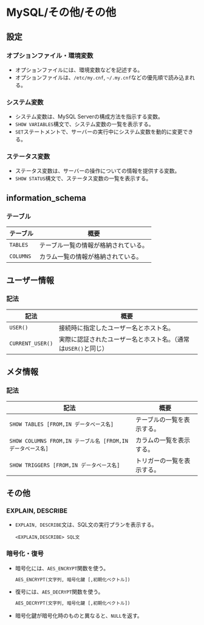# MySQL/その他/その他

## 設定

### オプションファイル・環境変数

- オプションファイルには、環境変数などを記述する。
- オプションファイルは、`/etc/my.cnf`, `~/.my.cnf`などの優先順で読み込まれる。

### システム変数

- システム変数は、MySQL Serverの構成方法を指示する変数。
- `SHOW VARIABLES`構文で、システム変数の一覧を表示する。
- `SET`ステートメントで、サーバーの実行中にシステム変数を動的に変更できる。

### ステータス変数

- ステータス変数は、サーバーの操作についての情報を提供する変数。
- `SHOW STATUS`構文で、ステータス変数の一覧を表示する。

## information_schema

### テーブル

| テーブル  | 概要                                 |
| --------- | ------------------------------------ |
| `TABLES`  | テーブル一覧の情報が格納されている。 |
| `COLUMNS` | カラム一覧の情報が格納されている。   |

## ユーザー情報

### 記法

| 記法             | 概要                                                         |
| ---------------- | ------------------------------------------------------------ |
| `USER()`         | 接続時に指定したユーザー名とホスト名。                       |
| `CURRENT_USER()` | 実際に認証されたユーザー名とホスト名。（通常は`USER()`と同じ） |

## メタ情報

### 記法

| 記法                                                       | 概要                       |
| ---------------------------------------------------------- | -------------------------- |
| `SHOW TABLES [FROM,IN データベース名]`                     | テーブルの一覧を表示する。 |
| `SHOW COLUMNS FROM,IN テーブル名 [FROM,IN データベース名]` | カラムの一覧を表示する。   |
| `SHOW TRIGGERS [FROM,IN データベース名]`                   | トリガーの一覧を表示する。 |

## その他

### EXPLAIN, DESCRIBE

- `EXPLAIN, DESCRIBE`文は、SQL文の実行プランを表示する。

  ```mysql
  <EXPLAIN,DESCRIBE> SQL文
  ```

### 暗号化・復号

- 暗号化には、`AES_ENCRYPT`関数を使う。

  ```sql
  AES_ENCRYPT(文字列, 暗号化鍵 [,初期化ベクトル])
  ```

- 復号には、`AES_DECRYPT`関数を使う。

  ```sql
  AES_DECRYPT(文字列, 暗号化鍵 [,初期化ベクトル])
  ```

- 暗号化鍵が暗号化時のものと異なると、`NULL`を返す。
